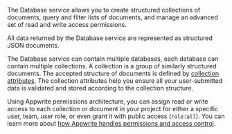 The Database service allows you to create structured collections of documents, query and filter lists of documents, and manage an advanced set of read and write access permissions.

All data returned by the Database service are represented as structured JSON documents.

The Database service can contain multiple databases, each database can contain multiple collections. A collection is a group of similarly structured documents. The accepted structure of documents is defined by [collection attributes](/docs/database#attributes). The collection attributes help you ensure all your user-submitted data is validated and stored according to the collection structure.

Using Appwrite permissions architecture, you can assign read or write access to each collection or document in your project for either a specific user, team, user role, or even grant it with public access (`role:all`). You can learn more about [how Appwrite handles permissions and access control](/docs/permissions).
